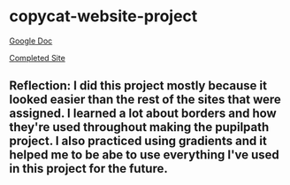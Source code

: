 # copycat-website-project
[Google Doc](https://docs.google.com/document/d/1y4VEFWkL-Efmmv_r1ltSaGVWAjB08wpD-4fCTBQqybI/edit)

[Completed Site](https://youssefe8998.github.io/copycat-website-project/)

## Reflection: I did this project mostly because it looked easier than the rest of the sites that were assigned. I learned a lot about borders and how they're used throughout making the pupilpath project. I also practiced using gradients and it helped me to be abe to use everything I've used in this project for the future.

